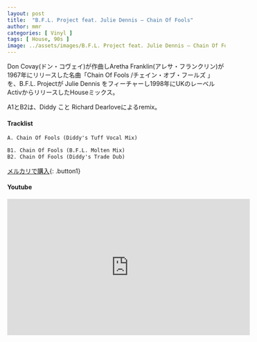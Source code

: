 ```yaml
---
layout: post
title:  "B.F.L. Project feat. Julie Dennis – Chain Of Fools"
author: mmr
categories: [ Vinyl ]
tags: [ House, 90s ]
image: ../assets/images/B.F.L. Project feat. Julie Dennis – Chain Of Fools.webp
---
```


Don Covay(ドン・コヴェイ)が作曲しAretha Franklin(アレサ・フランクリン)が1967年にリリースした名曲「Chain Of Fools /チェイン・オブ・フールズ 」を、B.F.L. Projectが Julie Dennis をフィーチャーし1998年にUKのレーベルActivからリリースしたHouseミックス。

A1とB2は、Diddy こと Richard Dearloveによるremix。

#### Tracklist
```md
A. Chain Of Fools (Diddy's Tuff Vocal Mix)

B1. Chain Of Fools (B.F.L. Molten Mix)
B2. Chain Of Fools (Diddy's Trade Dub)
```

[メルカリで購入](https://jp.mercari.com/item/m10544350989?afid=6142608987){: .button1}

#### Youtube
<iframe width="560" height="315" src="https://www.youtube.com/embed/tkDfJmTd5WU?si=WGTc-UahLcAjDCgc" title="YouTube video player" frameborder="0" allow="accelerometer; autoplay; clipboard-write; encrypted-media; gyroscope; picture-in-picture; web-share" referrerpolicy="strict-origin-when-cross-origin" allowfullscreen></iframe>